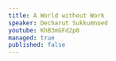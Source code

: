 ```yaml
---
title: A World without Work
speaker: Decharut Sukkumnoed
youtube: KhB3mGFd2p0
managed: true
published: false
---
```

